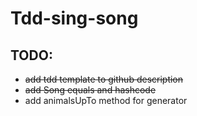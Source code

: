 # Tdd-sing-song

## TODO:

- ~~add tdd template to github description~~
- ~~add Song equals and hashcode~~
- add animalsUpTo method for generator

